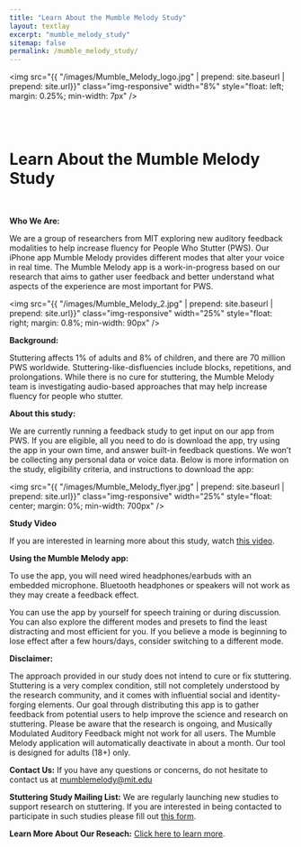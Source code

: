 ```yaml
---
title: "Learn About the Mumble Melody Study"
layout: textlay
excerpt: "mumble_melody_study"
sitemap: false
permalink: /mumble_melody_study/
---
```


<img src="{{ "/images/Mumble_Melody_logo.jpg" | prepend: site.baseurl | prepend: site.url}}" class="img-responsive" width="8%" style="float: left; margin: 0.25%; min-width: 7px" />

<br />
<br />

# Learn About the Mumble Melody Study

<br />

**Who We Are:** 

We are a group of researchers from MIT exploring new auditory feedback modalities to help increase fluency for People Who Stutter (PWS). Our iPhone app Mumble Melody provides different modes that alter your voice in real time. 
The Mumble Melody app is a work-in-progress based on our research that aims to gather user feedback and better understand what aspects of the experience are most important for PWS. 

<img src="{{ "/images/Mumble_Melody_2.jpg" | prepend: site.baseurl | prepend: site.url}}" class="img-responsive" width="25%" style="float: right; margin: 0.8%; min-width: 90px" />

**Background:** 

Stuttering affects 1% of adults and 8% of children, and there are 70 million PWS worldwide. Stuttering-like-disfluencies include blocks, repetitions, and prolongations. While there is no cure for stuttering, the Mumble Melody team is investigating audio-based approaches that may help increase fluency for people who stutter.

**About this study:**

We are currently running a feedback study to get input on our app from PWS. If you are eligible, all you need to do is download the app, try using the app in your own time, and answer built-in feedback questions. We won’t be collecting any personal data or voice data.
Below is more information on the study, eligibility criteria, and instructions to download the app:

<img src="{{ "/images/Mumble_Melody_flyer.jpg" | prepend: site.baseurl | prepend: site.url}}" class="img-responsive" width="25%" style="float: center; margin: 0%; min-width: 700px" />

**Study Video**

If you are interested in learning more about this study, watch [this video](https://youtu.be/_74DMatudKQ).

**Using the Mumble Melody app:**

To use the app, you will need wired headphones/earbuds with an embedded microphone. Bluetooth headphones or speakers will not work as they may create a feedback effect.

You can use the app by yourself for speech training or during discussion. You can also explore the different modes and presets to find the least distracting and most efficient for you. If you believe a mode is beginning to lose effect after a few hours/days, consider switching to a different mode.

**Disclaimer:**

The approach provided in our study does not intend to cure or fix stuttering. Stuttering is a very complex condition, still not completely understood by the research community, and it comes with influential social and identity-forging elements. Our goal through distributing this app is to gather feedback from potential users to help improve the science and research on stuttering. Please be aware that the research is ongoing, and Musically Modulated Auditory Feedback might not work for all users. The Mumble Melody application will automatically deactivate in about a month. Our tool is designed for adults (18+) only.

**Contact Us:**
If you have any questions or concerns, do not hesitate to contact us at [mumblemelody@mit.edu](mailto:mumblemelody@mit.edu)

**Stuttering Study Mailing List:**
We are regularly launching new studies to support research on stuttering. If you are interested in being contacted to participate in such studies please fill out [this form](https://forms.gle/KbGgLA5xjbnkr46A8).

**Learn More About Our Reseach:**
[Click here to learn more](https://sensein.group/mumble_melody_project/).
